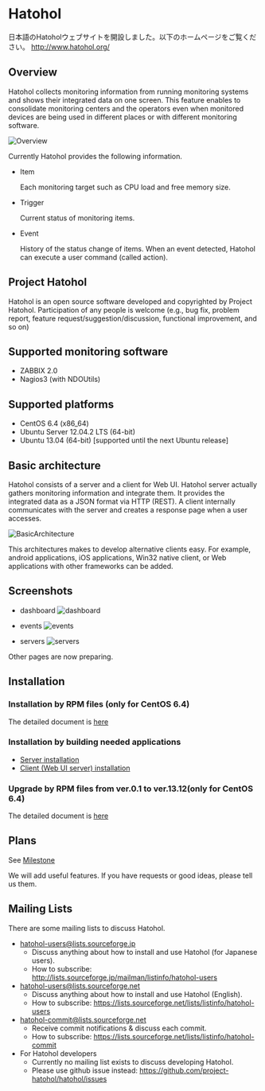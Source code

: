 Hatohol
=======

日本語のHatoholウェブサイトを開設しました。以下のホームページをご覧ください。
http://www.hatohol.org/

Overview
--------
Hatohol collects monitoring information from running monitoring systems
and shows their integrated data on one screen.
This feature enables to consolidate monitoring centers and the operators
even when monitored devices are being used in different places or
with different monitoring software.

![Overview](doc/misc/hatohol-overview.png)

Currently Hatohol provides the following information.

- Item

  Each monitoring target such as CPU load and free memory size.

- Trigger

  Current status of monitoring items.

- Event

  History of the status change of items. When an event detected, Hatohol can execute
  a user command (called action).


Project Hatohol
-----------------------------
Hatohol is an open source software developed and copyrighted by Project Hatohol.
Participation of any people is welcome
(e.g., bug fix, problem report, feature request/suggestion/discussion,
functional improvement, and so on) 

Supported monitoring software
-----------------------------
- ZABBIX 2.0
- Nagios3 (with NDOUtils)

Supported platforms
-----------------------------
- CentOS 6.4 (x86\_64)
- Ubuntu Server 12.04.2 LTS (64-bit)
- Ubuntu 13.04 (64-bit) [supported until the next Ubuntu release]

Basic architecture
------------------
Hatohol consists of a server and a client for Web UI. Hatohol server actually
gathers monitoring information and integrate them. It provides the integrated
data as a JSON format via HTTP (REST). A client internally communicates with
the server and creates a response page when a user accesses.

![BasicArchitecture](doc/misc/hatohol-basic-architecture.png)

This architectures makes to develop alternative clients easy. For example,
android applications, iOS applications, Win32 native client,
or Web applications with other frameworks can be added.

Screenshots
-----------
- dashboard
![dashboard](doc/misc/screenshot-dashboard.png)

- events
![events](doc/misc/screenshot-events.png)

- servers
![servers](doc/misc/screenshot-servers.png)

Other pages are now preparing.

Installation
------------
### Installation by RPM files (only for CentOS 6.4)
The detailed document is [here](doc/install/hatohol13.12-centos6.4.md)

### Installation by building needed applications
- [Server installation](server/README.md)
- [Client (Web UI server) installation](client/README.md)

### Upgrade by RPM files from ver.0.1 to ver.13.12(only for CentOS 6.4)
The detailed document is [here](doc/upgrade/hatohol13.12-from0.1-centos6.4.md)

Plans
-----
See [Milestone](https://github.com/project-hatohol/hatohol/issues/milestones)

We will add useful features. If you have requests or good ideas,
please tell us them.

Mailing Lists
-------------
There are some mailing lists to discuss Hatohol.

* hatohol-users@lists.sourceforge.jp
  * Discuss anything about how to install and use Hatohol (for Japanese users).
  * How to subscribe: http://lists.sourceforge.jp/mailman/listinfo/hatohol-users
* hatohol-users@lists.sourceforge.net
  * Discuss anything about how to install and use Hatohol (English).
  * How to subscribe: https://lists.sourceforge.net/lists/listinfo/hatohol-users
* hatohol-commit@lists.sourceforge.net
  * Receive commit notifications & discuss each commit.
  * How to subscribe: https://lists.sourceforge.net/lists/listinfo/hatohol-commit
* For Hatohol developers
  * Currently no mailing list exists to discuss developing Hatohol.
  * Please use github issue instead: https://github.com/project-hatohol/hatohol/issues
